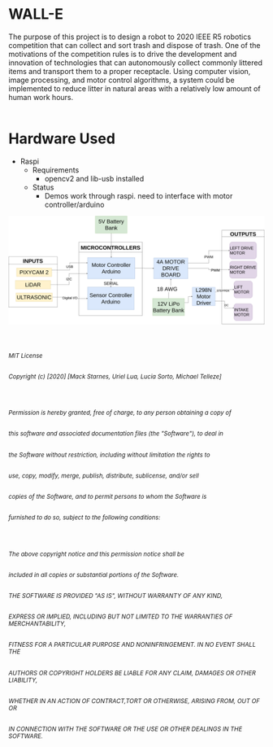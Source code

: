 # WALL-E
The purpose of this project is to design a robot to 2020 IEEE R5 robotics competition that can collect and sort trash and dispose of trash. One of the motivations of the competition rules is to drive the development and innovation of technologies that can autonomously collect commonly littered items and transport them to a proper receptacle. Using computer vision, image processing, and motor control algorithms, a system could be implemented to reduce litter in natural areas with a relatively low amount of human work hours. 
&nbsp;  
&nbsp;

# Hardware Used

  
- Raspi
   * Requirements
     * opencv2 and lib-usb installed
   * Status
     * Demos work through raspi. need to interface with motor controller/arduino

![](https://github.com/m-a-c-k/litter_bot/blob/master/images/HighLevel.png)

<sub>
&nbsp;  
&nbsp;  
&nbsp;  
&nbsp;  
&nbsp;  
&nbsp;  
&nbsp;  
&nbsp;  
&nbsp;  
&nbsp;  
&nbsp;  
&nbsp;  
&nbsp;  
&nbsp;  
&nbsp;  
&nbsp;  
&nbsp;  
&nbsp;  
&nbsp;  
&nbsp;  

###### MIT License
###### Copyright (c) [2020] [Mack Starnes, Uriel Lua, Lucia Sorto, Michael Telleze]
&nbsp;  
###### Permission is hereby granted, free of charge, to any person obtaining a copy of 
###### this software and associated documentation files (the "Software"), to deal in 
###### the Software without restriction, including without limitation the rights to 
###### use, copy, modify, merge, publish, distribute, sublicense, and/or sell
###### copies of the Software, and to permit persons to whom the Software is
###### furnished to do so, subject to the following conditions:  
&nbsp;  
###### The above copyright notice and this permission notice shall be
###### included in all copies or substantial portions of the Software.  
###### THE SOFTWARE IS PROVIDED "AS IS", WITHOUT WARRANTY OF ANY KIND, 
###### EXPRESS OR IMPLIED, INCLUDING BUT NOT LIMITED TO THE WARRANTIES OF MERCHANTABILITY,
###### FITNESS FOR A PARTICULAR PURPOSE AND NONINFRINGEMENT. IN NO EVENT SHALL THE
###### AUTHORS OR COPYRIGHT HOLDERS BE LIABLE FOR ANY CLAIM, DAMAGES OR OTHER LIABILITY, 
###### WHETHER IN AN ACTION OF CONTRACT,TORT OR OTHERWISE, ARISING FROM, OUT OF OR
###### IN CONNECTION WITH THE SOFTWARE OR THE USE OR OTHER DEALINGS IN THE SOFTWARE.
</sub>
